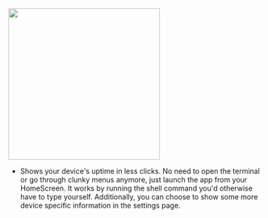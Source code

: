 <img src="https://i.imgur.com/tnkGFDZ.png" width="300">

* Shows your device's uptime in less clicks. No need to open the terminal or go through clunky menus anymore, just launch the app from your HomeScreen. It works by running the shell command you'd otherwise have to type yourself. Additionally, you can choose to show some more device specific information in the settings page.

